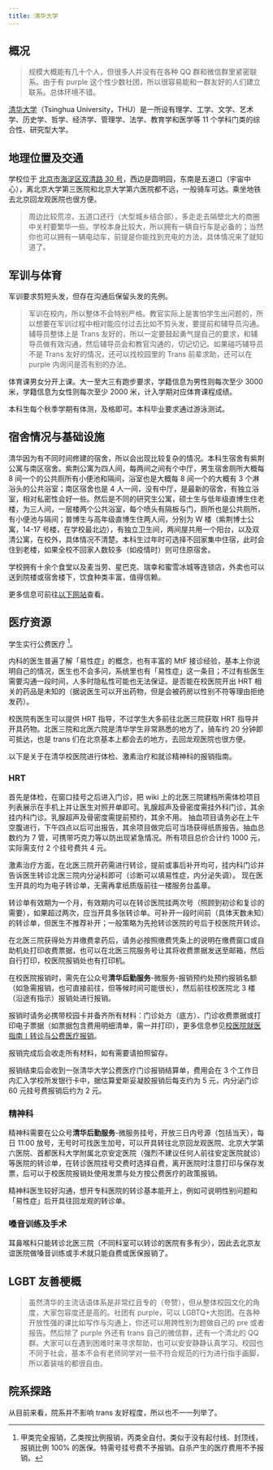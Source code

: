```yaml
---
title: 清华大学
---
```


## 概况

> 规模大概能有几十个人，但很多人并没有在各种 QQ 群和微信群里紧密联系。由于有 purple 这个性少数社团，所以很容易能和一群友好的人们建立联系。总体环境不错。

[清华大学](https://www.tsinghua.edu.cn)（Tsinghua University，THU）是一所设有理学、工学、文学、艺术学、历史学、哲学、经济学、管理学、法学、教育学和医学等 11 个学科门类的综合性、研究型大学。

## 地理位置及交通

学校位于 [北京市海淀区双清路 30 号](https://amap.com/place/B000A7BD6C)，西边是圆明园，东南是五道口（宇宙中心），离北京大学第三医院和北京大学第六医院都不远，一般骑车可达。乘坐地铁去北京回龙观医院也很方便。

> 周边比较荒凉，五道口还行（大型城乡结合部），多走走去隔壁北大的商圈中关村要繁华一些。学校本身比较大，所以拥有一辆自行车是必备的；当然你也可以拥有一辆电动车，前提是你能找到充电的方法，具体情况来了就知道了。

## 军训与体育

军训要求剪短头发，但存在沟通后保留头发的先例。

> 军训在校内，所以整体不会特别严格。教官实际上是害怕学生出问题的，所以想要在军训过程中相对能应付过去比如不剪头发，要提前和辅导员沟通。辅导员整体上是 Trans 友好的，所以一定要鼓起勇气提自己的要求，和辅导员做有效沟通，然后辅导员会和教官沟通的，切记切记。如果碰巧辅导员不是 Trans 友好的情况，还可以找校园里的 Trans 前辈求助，还可以在 purple 内询问是否有别的办法。

体育课男女分开上课。大一至大三有跑步要求，学籍信息为男性则每次至少 3000 米，学籍信息为女性则每次至少 2000 米，计入学期对应体育课程成绩。

本科生每个秋季学期有体测，及格即可。本科毕业要求通过游泳测试。

## 宿舍情况与基础设施

清华因为有不同时间修建的宿舍，所以会出现比较复杂的情况。本科生宿舍有紫荆公寓与南区宿舍。紫荆公寓为四人间，每两间之间有个中厅，男生宿舍厕所大概每 8 间一个的公共厕所有小便池和隔间，浴室也是大概每 8 间一个的大概有 3 个淋浴头的公共浴室；南区宿舍也是 4 人一间，没有中厅，是最新的宿舍，有独立浴室，相对私密性会好一些。然后是不同的研究生公寓，硕士生与低年级直博生住老楼，为三人间，一层楼两个公共浴室，每个喷头有隔板与门，厕所也是公共厕所，有小便池与隔间；普博生与高年级直博生住两人间，分别为 W 楼（紫荆博士公寓，14-17 号楼，在学校最北边），有独立卫生间，两间屋共用一个阳台，以及双清公寓，在校外，具体情况不清楚。本科生过年时可选择不回家集中住宿，此时会住到老楼，如果全校不回家人数较多（如疫情时）则可住原宿舍。

学校拥有十余个食堂以及麦当劳、星巴克、瑞幸和蜜雪冰城等连锁店，外卖也可以送到院楼或宿舍楼下，饮食种类丰富，值得信赖。

更多信息可前往[以下网站](https://yourschool.cc/thubook/)查看。

## 医疗资源

学生实行公费医疗 [^1]。

内科的医生普遍了解「易性症」的概念，也有丰富的 MtF 接诊经验，基本上你说明自己的情况，医生也不会多问，系统里也有「易性症」这一条目；不过有些医生需要沟通一段时间，人多时隐私性可能也无法保证。是否能在校医院开出 HRT 相关的药品是未知的（据说医生可以开出药物，但是会被药房以性别不符等理由拒绝发药）。

校医院有医生可以提供 HRT 指导，不过学生大多前往北医三院获取 HRT 指导并开具药物。北医三院和北医六院是清华学生非常熟悉的地方了，骑车约 20 分钟即可抵达，也是 trans 们在北京基本上都会去的地方，去回龙观医院也很方便。

以下是关于在清华校医院进行体检、激素治疗和就诊精神科的报销指南。

### HRT

首先是体检，在窗口挂号之后进入门诊，把 wiki 上的北医三院建档所需体检项目列表展示在手机上并让医生对照开单即可。乳腺超声及骨密度需挂外科门诊，其余挂内科门诊。乳腺超声及骨密度需提前预约，其余不用。
抽血项目请务必在上午空腹进行，下午四点以后可出报告，其余项目做完后可当场获得纸质报告。抽血总数约为 7 管，可携带巧克力等以防出现紧急情况。所有项目总价合计约 1000 元，实际需支付 2 个挂号费共 4 元。

激素治疗方面，在北医三院开药需进行转诊，提前或事后补开均可，挂内科门诊并告诉医生转诊北医三院内分泌科即可（诊断可以填易性症，内分泌失调）。
现在医生开具的均为电子转诊单，无需再拿纸质版前往一楼服务台盖章。

转诊单有效期为一个月，有效期内可以在转诊医院挂两次号（照顾到初诊和复诊的需要），如果超过两次，应当开具多张转诊单。可补开一段时间前（具体天数未知）的转诊单，但医生不推荐补开；一般策略为先抢转诊医院的号后于校医院开转诊。

在北医三院获得处方并缴费拿药后，请务必按照缴费凭条上的说明在缴费窗口或自助机处打印收费票据，也可以在北医三院服务号让其将收费票据发送至邮箱，然后自行打印，校医院报销处也有打印机。

在校医院报销时，需先在公众号**清华后勤服务**-微服务-报销预约处预约报销名额（如急需报销，也可直接前往，但等候时间可能很长），然后前往校医院北 3 楼（沿途有指示）报销处进行报销。

报销时请务必携带校园卡并备齐所有材料：门诊处方（底方）、门诊收费票据或打印电子票据（如票据包含费用明细清单，需一并打印），更多信息参见[校医院就医指南丨转诊与公费医疗报销](https://mp.weixin.qq.com/s/xNLOoYxrIFn9v1DNEAe2vA)。

报销完成后会收走所有材料，如有需要请拍照留存。

报销结束后会收到一张清华大学公费医疗门诊报销结算单，费用会在 3 个工作日内汇入学校所发银行卡中，据估算爱斯妥凝胶报销后每支约为 5 元，内分泌门诊 60 元挂号费报销后约为 2 元。

### 精神科

精神科需要在公众号**清华后勤服务**-微服务挂号，开放三日内号源（包括当天），每日 11:00 放号，无号时可找医生加号，可以开具转往北京回龙观医院、北京大学第六医院、首都医科大学附属北京安定医院（强烈不建议任何人前往安定医院就诊）等医院的转诊单，在转诊医院挂号交费时选择自费，离开医院时注意打印与保存发票，后可以于校医院报销处使用发票与处方按公费医疗的政策报销。

精神科医生较好沟通，想开专科医院的转诊基本能开上，例如可说明性别问题和「易性症」后开具往回龙观的转诊单。

### 嗓音训练及手术

耳鼻喉科只能转诊北医三院（不同科室可以转诊的医院有多有少），因此去北京友谊医院做嗓音训练或手术就只能自费或医保报销了。

## LGBT 友善梗概

> 虽然清华的主流话语体系是非常红且专的（夸赞），但从整体校园文化的角度，大家包容度还是高的。社团有 purple，可以 LGBTQ+大抱团。在各种开放性强的课比如写作与沟通上，你还可以用跨性别为题做自己的 pre 或者报告。然后除了 purple 外还有 trans 自己的微信群，还有一个清北的 QQ 群。大家可以在遇到困难时来寻求帮助，也可以安安静静认真学习。校园也不同于社会，基本不会有老师同学对一些不符合规范的行为进行指手画脚，所以着装啥的都很自由。

## 院系探路

从目前来看，院系并不影响 trans 友好程度，所以也不一一列举了。

[^1]: 甲类完全报销，乙类按比例报销，丙类全自付。类似于没有起付线、封顶线，报销比例 100% 的医保。特需号挂号费不予报销。自杀产生的医疗费用不予报销。
